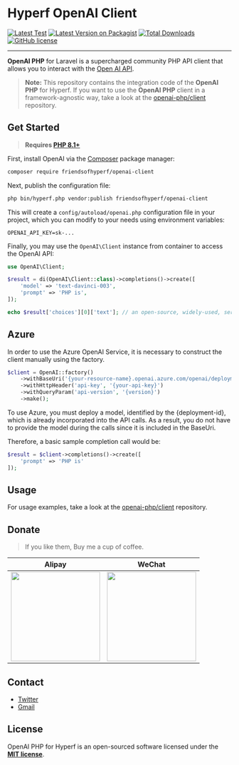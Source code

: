 # Hyperf OpenAI Client

[![Latest Test](https://github.com/friendsofhyperf/openai-client/workflows/tests/badge.svg)](https://github.com/friendsofhyperf/openai-client/actions)
[![Latest Version on Packagist](https://img.shields.io/packagist/v/friendsofhyperf/openai-client.svg?style=flat-square)](https://packagist.org/packages/friendsofhyperf/openai-client)
[![Total Downloads](https://img.shields.io/packagist/dt/friendsofhyperf/openai-client.svg?style=flat-square)](https://packagist.org/packages/friendsofhyperf/openai-client)
[![GitHub license](https://img.shields.io/github/license/friendsofhyperf/openai-client)](https://github.com/friendsofhyperf/openai-client)

------
**OpenAI PHP** for Laravel is a supercharged community PHP API client that allows you to interact with the [Open AI API](https://beta.openai.com/docs/api-reference/introduction).

> **Note:** This repository contains the integration code of the **OpenAI PHP** for Hyperf. If you want to use the **OpenAI PHP** client in a framework-agnostic way, take a look at the [openai-php/client](https://github.com/openai-php/client) repository.

## Get Started

> **Requires [PHP 8.1+](https://php.net/releases/)**

First, install OpenAI via the [Composer](https://getcomposer.org/) package manager:

```bash
composer require friendsofhyperf/openai-client
```

Next, publish the configuration file:

```bash
php bin/hyperf.php vendor:publish friendsofhyperf/openai-client
```

This will create a `config/autoload/openai.php` configuration file in your project, which you can modify to your needs
using environment variables:

```env
OPENAI_API_KEY=sk-...
```

Finally, you may use the `OpenAI\Client` instance from container to access the OpenAI API:

```php
use OpenAI\Client;

$result = di(OpenAI\Client::class)->completions()->create([
    'model' => 'text-davinci-003',
    'prompt' => 'PHP is',
]);

echo $result['choices'][0]['text']; // an open-source, widely-used, server-side scripting language.
```

## Azure

In order to use the Azure OpenAI Service, it is necessary to construct the client manually using the factory.

```php
$client = OpenAI::factory()
    ->withBaseUri('{your-resource-name}.openai.azure.com/openai/deployments/{deployment-id}')
    ->withHttpHeader('api-key', '{your-api-key}')
    ->withQueryParam('api-version', '{version}')
    ->make();
```

To use Azure, you must deploy a model, identified by the {deployment-id}, which is already incorporated into the API calls. As a result, you do not have to provide the model during the calls since it is included in the BaseUri.

Therefore, a basic sample completion call would be:

```php
$result = $client->completions()->create([
    'prompt' => 'PHP is'
]);
```

## Usage

For usage examples, take a look at the [openai-php/client](https://github.com/openai-php/client) repository.

## Donate

> If you like them, Buy me a cup of coffee.

| Alipay | WeChat |
|  ----  |  ----  |
| <img src="https://hdj.me/images/alipay-min.jpg" width="200" height="200" />  | <img src="https://hdj.me/images/wechat-pay-min.jpg" width="200" height="200" /> |

## Contact

- [Twitter](https://twitter.com/huangdijia)
- [Gmail](mailto:huangdijia@gmail.com)

## License

OpenAI PHP for Hyperf is an open-sourced software licensed under the **[MIT license](https://opensource.org/licenses/MIT)**.
